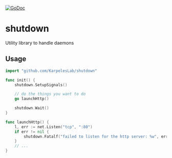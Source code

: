 [![GoDoc](https://godoc.org/github.com/KarpelesLab/shutdown?status.svg)](https://godoc.org/github.com/KarpelesLab/shutdown)

# shutdown

Utility library to handle daemons

## Usage 

```go
import "github.com/KarpelesLab/shutdown"

func init() {
    shutdown.SetupSignals()

    // do the things you want to do
    go launchHttp()

    shutdown.Wait()
}

func launchHttp() {
    l, err := net.Listen("tcp", ":80")
    if err != nil {
        shutdown.Fatalf("failed to listen for the http server: %w", err)
    }
    // ...
}
```
